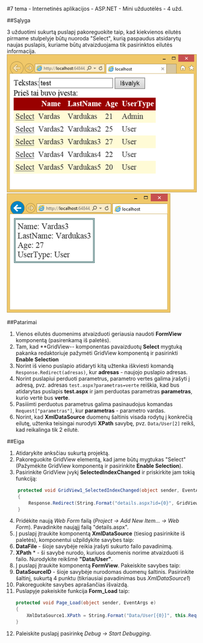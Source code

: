 ﻿#7 tema - Internetinės aplikacijos - ASP.NET - Mini užduotėlės - 4 užd.

##Sąlyga

3 užduotimi sukurtą puslapį pakoreguokite taip, kad kiekvienos eilutės pirmame stulpelyje būtų nuoroda "Select", kurią paspaudus atsidarytų naujas puslapis, kuriame būtų atvaizduojama tik pasirinktos eilutės informacija.
![Galimas puslapio vaizdas](https://raw.githubusercontent.com/niku-live/jpvs2015/master/07%20tema%20-%20Web%20-%20ASP.NET/Mini%20Problems/Vol7Ex4/example4_1.png)
![Galimas puslapio vaizdas2](https://raw.githubusercontent.com/niku-live/jpvs2015/master/07%20tema%20-%20Web%20-%20ASP.NET/Mini%20Problems/Vol7Ex4/example4_2.png)

##Patarimai

1. Vienos eilutės duomenims atvaizduoti geriausia naudoti **FormView** komponentą (pasirenkamą iš paletės).
2. Tam, kad **GridView-- komponentas pavaizduotų **Select** mygtuką pakanka redaktoriuje pažymėti GridView komponentą ir pasirinkti **Enable Selection**
3. Norint iš vieno puslapio atidaryti kitą užtenka iškviesti komandą `Response.Redirect(adresas)`, kur **adresas** - naujojo puslapio adresas.
4. Norint puslapiui perduoti parametrus, parametro vertes galima įrašyti į adresą, pvz. adresas `test.aspx?parametras=verte` reiškia, kad bus atidarytas puslapis **test.aspx** ir jam perduotas parametras **parametras**, kurio vertė bus **verte**.
5. Pasiiimti perduotus parametrus galima pasinaudojus komandas `Request["parametras"]`, kur **parametras** - parametro vardas.
6. Norint, kad **XmlDataSource** duomenų šaltinis visada rodytų į konkrečią eilutę, užtenka teisingai nurodyti **XPath** savybę, pvz. `Data/User[2]` reikš, kad reikalinga tik 2 eilutė. 

##Eiga

1. Atidarykite anksčiau sukurtą projektą.
2. Pakoreguokite GridView elementą, kad jame būtų mygtukas "Select" (Pažymėkite GridView komponentą ir pasirinkite **Enable Selection**).
3. Pasirinkite GridView įvykį **SelectedIndexChanged** ir priskirkite jam tokią funkciją:

```csharp
	protected void GridView1_SelectedIndexChanged(object sender, EventArgs e)
	{            
		Response.Redirect(String.Format("details.aspx?id={0}", GridView1.SelectedIndex + 1));
	}
```

4. Pridėkite naują *Web Form* failą (*Project -> Add New Item... -> Web Form*). Pavadinkite naująjį failą "details.aspx".
5. Į puslapį įtraukite komponentą **XmlDataSource** (tiesiog pasirinkite iš paletės), komponentui užpildykite savybes taip:
  1. **DataFile** - šioje savybėje reikia įrašyti sukurto failo pavadinimą.
  2. **XPath** * - ši savybė nurodo, kuriuos duomenis norime atvaizduoti iš failo. Nurodykite reikšmė **"Data/User"**.
6. Į puslapį įtraukite komponentą **FormView**. Pakeiskite savybes taip:
  1. **DataSourceID** - šioje savybėje nurodomas duomenų šaltinis. Pasirinkite šaltinį, sukurtą 4 punktu (tikriausiai pavadinimas bus *XmlDataSource1*)
  2. Pakoreguokite savybes aprašančias išvaizdą.
7. Puslapyje pakeiskite funkcija **Form_Load** taip:
	```csharp
	protected void Page_Load(object sender, EventArgs e)
	{
		XmlDataSource1.XPath = String.Format("Data/User[{0}]", this.Request["id"]);
	}
	```
8. Paleiskite puslapį pasirinkę *Debug -> Start Debugging*.